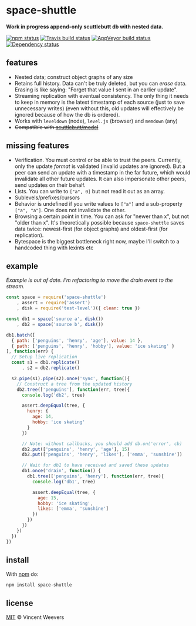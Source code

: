 # space-shuttle

**Work in progress append-only scuttlebutt db with nested data.**

[![npm status](http://img.shields.io/npm/v/space-shuttle.svg?style=flat-square)](https://www.npmjs.org/package/space-shuttle) [![Travis build status](https://img.shields.io/travis/vweevers/space-shuttle.svg?style=flat-square&label=travis)](http://travis-ci.org/vweevers/space-shuttle) [![AppVeyor build status](https://img.shields.io/appveyor/ci/vweevers/space-shuttle.svg?style=flat-square&label=appveyor)](https://ci.appveyor.com/project/vweevers/space-shuttle) [![Dependency status](https://img.shields.io/david/vweevers/space-shuttle.svg?style=flat-square)](https://david-dm.org/vweevers/space-shuttle)

## features

- Nested data; construct object graphs of any size
- Retains full history. Data can't be truly deleted, but you can *erase* data. Erasing is like saying: "Forget that value I sent in an earlier update".
- Streaming replication with eventual consistency. The only thing it needs to keep in memory is the latest timestamp of each source (just to save unnecessary writes) (even without this, old updates will effectively be ignored because of how the db is ordered).
- Works with `leveldown` (node), `level.js` (browser) and `memdown` (any)
- ~~Compatible with [scuttlebutt/model](https://github.com/dominictarr/scuttlebutt)~~

## missing features

- Verification. You must control or be able to trust the peers. Currently, only the update *format* is validated (invalid updates are ignored). But a peer can send an update with a timestamp in the far future, which would invalidate all other future updates. It can also impersonate other peers, send updates on their behalf.
- Lists. You can write to `["a", 0]` but not read it out as an array.
- Sublevels/prefixes/cursors
- Behavior is undefined if you write values to `["a"]` and a sub-property `["a", "a"]`. One does not invalidate the other.
- Browsing a certain point in time. You can ask for "newer than x", but not "older than x". It's theoretically possible because `space-shuttle` saves data twice: newest-first (for object graphs) and oldest-first (for replication).
- Bytespace is the biggest bottleneck right now, maybe I'll switch to a handcoded thing with lexints etc

## example

*Example is out of date. I'm refactoring to move the drain event to the stream.*

```js
const space = require('space-shuttle')
    , assert = require('assert')
    , disk = require('test-level')({ clean: true })

const db1 = space('source a', disk())
    , db2 = space('source b', disk())

db1.batch([
  { path: ['penguins', 'henry', 'age'], value: 14 },
  { path: ['penguins', 'henry', 'hobby'], value: 'ice skating' }
], function(err) {
  // Setup live replication
  const s1 = db1.replicate()
      , s2 = db2.replicate()

  s2.pipe(s1).pipe(s2).once('sync', function(){
    // Construct a tree from the updated history
    db2.tree(['penguins'], function(err, tree){
      console.log('db2', tree)

      assert.deepEqual(tree, {
        henry: {
          age: 14,
          hobby: 'ice skating'
        }
      })

      // Note: without callbacks, you should add db.on('error', cb)
      db2.put(['penguins', 'henry', 'age'], 15)
      db2.put(['penguins', 'henry', 'likes'], ['emma', 'sunshine'])

      // Wait for db1 to have received and saved these updates
      db1.once('drain', function() {
        db1.tree(['penguins', 'henry'], function(err, tree){
          console.log('db1', tree)

          assert.deepEqual(tree, {
            age: 15,
            hobby: 'ice skating',
            likes: ['emma', 'sunshine']
          })
        })
      })
    })
  })
})
```

## install

With [npm](https://npmjs.org) do:

```
npm install space-shuttle
```

## license

[MIT](http://opensource.org/licenses/MIT) © Vincent Weevers
